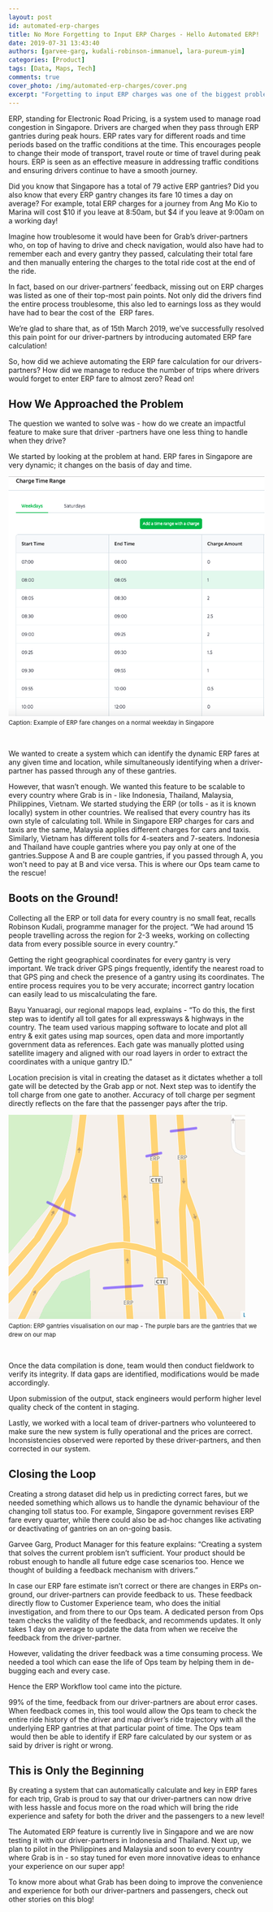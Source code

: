 ```yaml
---
layout: post
id: automated-erp-charges
title: No More Forgetting to Input ERP Charges - Hello Automated ERP!
date: 2019-07-31 13:43:40
authors: [garvee-garg, kudali-robinson-immanuel, lara-pureum-yim]
categories: [Product]
tags: [Data, Maps, Tech]
comments: true
cover_photo: /img/automated-erp-charges/cover.png
excerpt: "Forgetting to input ERP charges was one of the biggest problems faced by our driver-partners. Read our blog to know how went about solving it."
---
```


ERP, standing for Electronic Road Pricing, is a system used to manage road congestion in Singapore. Drivers are charged when they pass through ERP gantries during peak hours. ERP rates vary for different roads and time periods based on the traffic conditions at the time. This encourages people to change their mode of transport, travel route or time of travel during peak hours. ERP is seen as an effective measure in addressing traffic conditions and ensuring drivers continue to have a smooth journey.

Did you know that Singapore has a total of 79 active ERP gantries? Did you also know that every ERP gantry changes its fare 10 times a day on average? For example, total ERP charges for a journey from Ang Mo Kio to Marina will cost $10 if you leave at 8:50am, but $4 if you leave at 9:00am on a working day!

Imagine how troublesome it would have been for Grab’s driver-partners who, on top of having to drive and check navigation, would also have had to remember each and every gantry they passed, calculating their total fare and then manually entering the charges to the total ride cost at the end of the ride.

In fact, based on our driver-partners’ feedback, missing out on ERP charges was listed as one of their top-most pain points. Not only did the drivers find the entire process troublesome, this also led to earnings loss as they would have had to bear the cost of the  ERP fares.

We’re glad to share that, as of 15th March 2019, we’ve successfully resolved this pain point for our driver-partners by introducing automated ERP fare calculation!

So, how did we achieve automating the ERP fare calculation for our drivers-partners? How did we manage to reduce the number of trips where drivers would forget to enter ERP fare to almost zero? Read on!

## How We Approached the Problem

The question we wanted to solve was - how do we create an impactful feature to make sure that driver -partners have one less thing to handle when they drive?

We started by looking at the problem at hand. ERP fares in Singapore are very dynamic; it changes on the basis of day and time.

<div class="post-image-section">
  <img alt="Caption: Example of ERP fare changes on a normal weekday in Singapore" src="/img/automated-erp-charges/image1.png">
  <small class="post-image-caption">Caption: Example of ERP fare changes on a normal weekday in Singapore</small>
</div>
<p>&nbsp;</p>

We wanted to create a system which can identify the dynamic ERP fares at any given time and location, while simultaneously identifying when a driver-partner has passed through any of these gantries.

However, that wasn’t enough. We wanted this feature to be scalable to every country where Grab is in - like Indonesia, Thailand, Malaysia, Philippines, Vietnam. We started studying the ERP (or tolls - as it is known locally) system in other countries. We realised that every country has its own style of calculating toll. While in Singapore ERP charges for cars and taxis are the same, Malaysia applies different charges for cars and taxis. Similarly, Vietnam has different tolls for 4-seaters and 7-seaters. Indonesia and Thailand have couple gantries where you pay only at one of the gantries.Suppose A and B are couple gantries, if you passed through A, you won't need to pay at B and vice versa. This is where our Ops team came to the rescue!

## Boots on the Ground!

Collecting all the ERP or toll data for every country is no small feat, recalls Robinson Kudali, programme manager for the project. “We had around 15 people travelling across the region for 2-3 weeks, working on collecting data from every possible source in every country.”

Getting the right geographical coordinates for every gantry is very important. We track driver GPS pings frequently, identify the nearest road to that GPS ping and check the presence of a gantry using its coordinates. The entire process requires you to be very accurate; incorrect gantry location can easily lead to us miscalculating the fare.

Bayu Yanuaragi, our regional mapops lead, explains - “To do this, the first step was to identify all toll gates for all expressways & highways in the country. The team used various mapping software to locate and plot all entry & exit gates using map sources, open data and more importantly government data as references. Each gate was manually plotted using satellite imagery and aligned with our road layers in order to extract the coordinates with a unique gantry ID.”

Location precision is vital in creating the dataset as it dictates whether a toll gate will be detected by the Grab app or not. Next step was to identify the toll charge from one gate to another. Accuracy of toll charge per segment directly reflects on the fare that the passenger pays after the trip.

<div class="post-image-section">
  <img alt="Caption: ERP gantries visualisation on our map - The purple bars are the gantries that we drew on our map" src="/img/automated-erp-charges/image2.png">
  <small class="post-image-caption">Caption: ERP gantries visualisation on our map - The purple bars are the gantries that we drew on our map</small>
</div>
<p>&nbsp;</p>

Once the data compilation is done, team would then conduct fieldwork to verify its integrity. If data gaps are identified, modifications would be made accordingly.

Upon submission of the output, stack engineers would perform higher level quality check of the content in staging.

Lastly, we worked with a local team of driver-partners who volunteered to make sure the new system is fully operational and the prices are correct. Inconsistencies observed were reported by these driver-partners, and then corrected in our system.

## Closing the Loop

Creating a strong dataset did help us in predicting correct fares, but we needed something which allows us to handle the dynamic behaviour of the changing toll status too. For example, Singapore government revises ERP fare every quarter, while there could also be ad-hoc changes like activating or deactivating of gantries on an on-going basis.

Garvee Garg, Product Manager for this feature explains: “Creating a system that solves the current problem isn’t sufficient. Your product should be robust enough to handle all future edge case scenarios too. Hence we thought of building a feedback mechanism with drivers.”

In case our ERP fare estimate isn’t correct or there are changes in ERPs on-ground, our driver-partners can provide feedback to us. These feedback directly flow to Customer Experience team, who does the initial investigation, and from there to our Ops team. A dedicated person from Ops team checks the validity of the feedback, and recommends updates. It only takes 1 day on average to update the data from when we receive the feedback from the driver-partner.

However, validating the driver feedback was a time consuming process. We needed a tool which can ease the life of Ops team by helping them in de-bugging each and every case.

Hence the ERP Workflow tool came into the picture.

99% of the time, feedback from our driver-partners are about error cases. When feedback comes in, this tool would allow the Ops team to check the entire ride history of the driver and map driver’s ride trajectory with all the underlying ERP gantries at that particular point of time. The Ops team  would then be able to identify if ERP fare calculated by our system or as said by driver is right or wrong.

## This is Only the Beginning

By creating a system that can automatically calculate and key in ERP fares for each trip, Grab is proud to say that our driver-partners can now drive with less hassle and focus more on the road which will bring the ride experience and safety for both the driver and the passengers to a new level!

The Automated ERP feature is currently live in Singapore and we are now testing it with our driver-partners in Indonesia and Thailand. Next up, we plan to pilot in the Philippines and Malaysia and soon to every country where Grab is in - so stay tuned for even more innovative ideas to enhance your experience on our super app!

To know more about what Grab has been doing to improve the convenience and experience for both our driver-partners and passengers, check out other stories on this blog!
